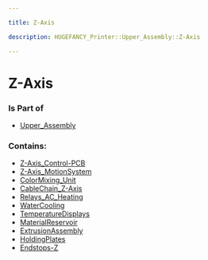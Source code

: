 ```yaml
---

title: Z-Axis

description: HUGEFANCY_Printer::Upper_Assembly::Z-Axis

---
```

# Z-Axis
<script>
    var geoarray = '{"Relays_AC_Heating": {"Box_AC_Relays_Deckel": {}, "SSR-40_DA": {"SSR-40_DA_iam88": {"SSR-40_DA_BOTTOM_ipt": {}, "SSR-40_DA_Small_P_W_S_iam64": {"SSR-40_DA_Screw_ipt": {}, "SSR-40_DA_Lock_Washer_ipt": {}, "SSR-40_DA_Small_Plate_ipt": {}}, "SSR-40_DA_TOP_ipt": {}, "SSR-40_DA_Large_P_W_S_iam77": {"SSR-40_DA_Screw_ipt": {}, "SSR-40_DA_Lock_Washer_ipt": {}, "SSR-40_DA_Big_Plate_ipt": {}}, "SSR-40_DA_Large_P_W_S_iam63": {"SSR-40_DA_Screw_ipt": {}, "SSR-40_DA_Lock_Washer_ipt": {}, "SSR-40_DA_Big_Plate_ipt": {}}, "SSR-40_DA_Small_P_W_S_iam46": {"SSR-40_DA_Screw_ipt": {}, "SSR-40_DA_Lock_Washer_ipt": {}, "SSR-40_DA_Small_Plate_ipt": {}}}}, "Box_AC_Relays": {}, "SSR-40_DA93": {"SSR-40_DA_iam89": {"SSR-40_DA_Small_P_W_S_iam84": {"SSR-40_DA_Screw_ipt": {}, "SSR-40_DA_Lock_Washer_ipt": {}, "SSR-40_DA_Small_Plate_ipt": {}}, "SSR-40_DA_BOTTOM_ipt": {}, "SSR-40_DA_Large_P_W_S_iam43": {"SSR-40_DA_Screw_ipt": {}, "SSR-40_DA_Lock_Washer_ipt": {}, "SSR-40_DA_Big_Plate_ipt": {}}, "SSR-40_DA_TOP_ipt": {}, "SSR-40_DA_Small_P_W_S_iam32": {"SSR-40_DA_Screw_ipt": {}, "SSR-40_DA_Lock_Washer_ipt": {}, "SSR-40_DA_Small_Plate_ipt": {}}, "SSR-40_DA_Large_P_W_S_iam": {"SSR-40_DA_Screw_ipt": {}, "SSR-40_DA_Lock_Washer_ipt": {}, "SSR-40_DA_Big_Plate_ipt": {}}}}, "SSR-40_DA90": {"SSR-40_DA_iam": {"SSR-40_DA_BOTTOM_ipt": {}, "SSR-40_DA_Large_P_W_S_iam50": {"SSR-40_DA_Screw_ipt": {}, "SSR-40_DA_Lock_Washer_ipt": {}, "SSR-40_DA_Big_Plate_ipt": {}}, "SSR-40_DA_TOP_ipt": {}, "SSR-40_DA_Large_P_W_S_iam65": {"SSR-40_DA_Screw_ipt": {}, "SSR-40_DA_Lock_Washer_ipt": {}, "SSR-40_DA_Big_Plate_ipt": {}}, "SSR-40_DA_Small_P_W_S_iam41": {"SSR-40_DA_Screw_ipt": {}, "SSR-40_DA_Lock_Washer_ipt": {}, "SSR-40_DA_Small_Plate_ipt": {}}, "SSR-40_DA_Small_P_W_S_iam": {"SSR-40_DA_Screw_ipt": {}, "SSR-40_DA_Lock_Washer_ipt": {}, "SSR-40_DA_Small_Plate_ipt": {}}}}, "SSR-40_DA91": {"SSR-40_DA_iam86": {"SSR-40_DA_BOTTOM_ipt": {}, "SSR-40_DA_Small_P_W_S_iam29": {"SSR-40_DA_Screw_ipt": {}, "SSR-40_DA_Lock_Washer_ipt": {}, "SSR-40_DA_Small_Plate_ipt": {}}, "SSR-40_DA_TOP_ipt": {}, "SSR-40_DA_Small_P_W_S_iam55": {"SSR-40_DA_Screw_ipt": {}, "SSR-40_DA_Lock_Washer_ipt": {}, "SSR-40_DA_Small_Plate_ipt": {}}, "SSR-40_DA_Large_P_W_S_iam69": {"SSR-40_DA_Screw_ipt": {}, "SSR-40_DA_Lock_Washer_ipt": {}, "SSR-40_DA_Big_Plate_ipt": {}}, "SSR-40_DA_Large_P_W_S_iam26": {"SSR-40_DA_Screw_ipt": {}, "SSR-40_DA_Lock_Washer_ipt": {}, "SSR-40_DA_Big_Plate_ipt": {}}}}, "SC4-4": {}, "Wago_221-415": {}}, "Z-Axis_Control-PCB": {"Extruder_PCB_Silkscreen": {}, "Geh-use_PCB_Extruder": {}, "PCB_Extruder": {}}, "WaterCooling": {"WaterCooling_Radiator_SheetMetal_Attachment": {}, "WaterCooling_Radiator": {"Radiator_120-360-45": {}, "CoolingFan_120mm_platine": {"CoolingFans": {}}}, "WaterCooling_Reservoir": {"WaterCooling_Reservoir_EisstationVPP_Shrink": {"Block_01": {}}, "Holder_WaterCooling_Reservoir": {}, "Strebe_WaterCooling_Reservoir": {}}}, "CableChain_Z-Axis": {"Igus_CableChain_Mittelstueck_S2500_07_075_0_1": {}, "Igus_CableChain_Festpunkt_starr_mit_Kamm_S2500_07_075": {}}, "ExtrusionAssembly": {"ServoMotor_Extruder": {"Getriebe_Servo_Nanotec_GPLE80-2S-F87": {"Getriebe_Servo_Nanotec_210-217_065-001": {}, "Getriebe_Servo_Nanotec_PLE80_2_14_38_73_98P4_B5_M6": {}}, "Servo_Nanotec_DB87L": {}, "MorDriver_Nanotec_N5_Modbus_RTU": {}, "Kondensator_Servomotor": {}}, "Stopmutter_M12": {}, "Gegenpressring_Spannbuchse_Extruder": {}, "PartCoolingFans": {"Seite_CoolingFan": {}, "Fan_SheetMetal": {}, "Cooling_Fans": {}}, "Spannbuchse_Maedler_61530020": {}, "Holder_Extruder_CNCPart": {}, "AttachmentBlock_CNCPart_Extruder": {}, "Axiallager_Nadelrollen_SKF_AXW_20": {}, "Extruder_IDE": {"015921": {}, "093713": {}, "006603": {}, "037406": {}, "Scheibe_Nozzle": {}, "064576": {}, "DIN_936_14_H_M52x3_Stahl": {}, "nozzle": {}, "006252": {}, "IDE_Schnecke_Extruder": {"Block_04": {}}, "093723": {}}, "Zusatzhalterung_Lager": {}, "Gegenpressplatte_Extruder": {}, "Zusatzhalterung_Lager_zu": {}, "M8_Aussensechskant_110": {}}, "Endstops-Z": {"Casing_Endstop_z": {}, "Endstopliner_z": {}, "CableHolder_m5": {}, "Rotary_encoder_encoder_NUE": {}, "M_Casing_Endstop_z": {}}, "ColorMixing_Unit": {"farbmischer_platte_2": {}, "ColorMixer_Motortreiberhalter": {}, "Farbmischeinheit_Attachment_2": {"Block_03": {}}, "Abdeckung_ColorMixer": {}, "StepperMotor_Nema_17_ST4118X0404-A": {}, "ColorMixer_Motortreiberhalter_Deckel": {}}, "HoldingPlates": {"AttachmentBlock_CNCPart_Extruder_smaller": {}, "HoldingPlates_LinearAxisZ_ventil": {}, "HoldingPlates_LinearAxisZ_CableChain": {}, "HoldingPlates_LinearAxisZ": {}}, "MaterialReservoir": {"MaterialReservoir_Funnel_SheetMetal": {}, "MaterialReservoir_Unterteilung_Fenster": {}, "MaterialReservoir_SheetMetal_Abschluss_oben": {}, "MaterialReservoir_Fenster_oben": {}, "MaterialReservoir_Versteifung_Fenster": {}, "MaterialReservoir_schiefer_Winkel": {}, "MaterialReservoir_SheetMetal_Abschluss_unteb": {}, "MaterialFunnel": {"M5_Innensechskant_20": {}, "MaterialFunnel_3DPrintPart": {}, "MaterialFunnel_EjectionFlap": {}, "MaterialFunnel_HeatBrake_Gasket": {}}, "MaterialReservoir_SheetMetalAttachment": {}, "MaterialReservoir_long_Kante": {}, "Tube_Exit": {}, "Funnel_Granulat": {}, "MaterialReservoir_Fenster_mitte": {}, "MaterialReservoir_Fenster_unten": {}, "MaterialReservoir_SheetMetal_au-en": {}}, "Z-Axis_MotionSystem": {"BeltWheel_Maedler_HTD_3M_20Z_17022000": {}, "Riemen2-3": {}, "LinearAxis_Festo_EGC-80-1500-BS-10P-KF-0H-MR-GK_stp": {}, "Riemen1-2": {}, "BeltWheel_Maedler_HTD_3M_36Z_17023600": {}, "Festo_Carriage_EGC-80-GK-GPBS1": {}, "MotorDriver_Nanotec_C5-E": {}, "Stepper_Nanotec_Nema_34+Encoder+Brake2": {"WEDS5541-Bxx002": {}, "Brake-BKE-2_0-6_35_stp002": {}, "ST8918S4508-B002": {}}, "LinearAxis_Festo_EGC-80-1500-BS-10P-KF-0H-ML-GK_stp": {}, "Holder_Motoren_Z_Achse": {}, "Stepper_Nanotec_Nema_34+Encoder+Brake": {"WEDS5541-Bxx002": {}, "Brake-BKE-2_0-6_35_stp002": {}, "ST8918S4508-B002": {}}, "HDT_3M_40Z_17024000": {}}, "TemperatureDisplays": {}}';
</script>
<script>
    var basepath = '/assets/HUGEFANCY_Printer/Upper_Assembly/Z-Axis/';
</script>
<link rel="stylesheet" href="/css/container.css">

<div id="container"></div>

<!-- these are the required scripts for the three.js scene -->
<script src="/lib/three.min.js"></script>
<script src="/lib/OrbitControls.js"></script>
<script src="/lib/RectAreaLightUniformsLib.js"></script>
<!-- this is your app's lib file -->
<script src="/lib/triceratops_app.js"></script>
### Is Part of
- [Upper_Assembly](../Upper_Assembly)  

### Contains:
- [Z-Axis_Control-PCB](./Z-Axis/Z-Axis_Control-PCB)  
- [Z-Axis_MotionSystem](./Z-Axis/Z-Axis_MotionSystem)  
- [ColorMixing_Unit](./Z-Axis/ColorMixing_Unit)  
- [CableChain_Z-Axis](./Z-Axis/CableChain_Z-Axis)  
- [Relays_AC_Heating](./Z-Axis/Relays_AC_Heating)  
- [WaterCooling](./Z-Axis/WaterCooling)  
- [TemperatureDisplays](./Z-Axis/TemperatureDisplays)  
- [MaterialReservoir](./Z-Axis/MaterialReservoir)  
- [ExtrusionAssembly](./Z-Axis/ExtrusionAssembly)  
- [HoldingPlates](./Z-Axis/HoldingPlates)  
- [Endstops-Z](./Z-Axis/Endstops-Z)

